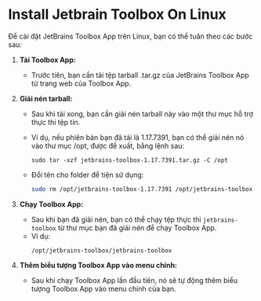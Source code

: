 # Install Jetbrain Toolbox On Linux

Để cài đặt JetBrains Toolbox App trên Linux, bạn có thể tuân theo các bước sau:

1. **Tải Toolbox App:**

   - Trước tiên, bạn cần tải tệp tarball .tar.gz của JetBrains Toolbox App từ trang web của Toolbox App.
2. **Giải nén tarball:**

   - Sau khi tải xong, bạn cần giải nén tarball này vào một thư mục hỗ trợ thực thi tệp tin.
   - Ví dụ, nếu phiên bản bạn đã tải là 1.17.7391, bạn có thể giải nén nó vào thư mục /opt, được đề xuất, bằng lệnh sau:
     ```
     sudo tar -xzf jetbrains-toolbox-1.17.7391.tar.gz -C /opt
     ```
   - Đổi tên cho folder để tiện sử dụng:

     ```bash 
     sudo rm /opt/jetbrains-toolbox-1.17.7391 /opt/jetbrains-toolbox
     ```
3. **Chạy Toolbox App:**

   - Sau khi bạn đã giải nén, bạn có thể chạy tệp thực thi `jetbrains-toolbox` từ thư mục bạn đã giải nén để chạy Toolbox App.
   - Ví dụ:
     ```
     /opt/jetbrains-toolbox/jetbrains-toolbox
     ```
4. **Thêm biểu tượng Toolbox App vào menu chính:**

   - Sau khi chạy Toolbox App lần đầu tiên, nó sẽ tự động thêm biểu tượng Toolbox App vào menu chính của bạn.
